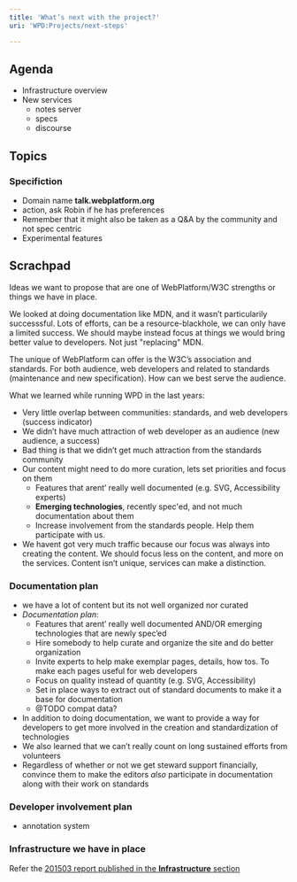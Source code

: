 ```yaml
---
title: 'What’s next with the project?'
uri: 'WPD:Projects/next-steps'

---
```

## Agenda

-   Infrastructure overview
-   New services
    -   notes server
    -   specs
    -   discourse

## Topics

### Specifiction

-   Domain name **talk.webplatform.org**
-   action, ask Robin if he has preferences
-   Remember that it might also be taken as a Q&A by the community and not spec centric
-   Experimental features

## Scrachpad

Ideas we want to propose that are one of WebPlatform/W3C strengths or things we have in place.

We looked at doing documentation like MDN, and it wasn’t particularily successsful. Lots of efforts, can be a resource-blackhole, we can only have a limited success. We should maybe instead focus at things we would bring better value to developers. Not just "replacing" MDN.

The unique of WebPlatform can offer is the W3C’s association and standards. For both audience, web developers and related to standards (maintenance and new specification). How can we best serve the audience.

What we learned while running WPD in the last years:

-   Very little overlap between communities: standards, and web developers (success indicator)
-   We didn’t have much attraction of web developer as an audience (new audience, a success)
-   Bad thing is that we didn’t get much attraction from the standards community
-   Our content might need to do more curation, lets set priorities and focus on them
    -   Features that arent’ really well documented (e.g. SVG, Accessibility experts)
    -   **Emerging technologies**, recently spec'ed, and not much documentation about them
    -   Increase involvement from the standards people. Help them participate with us.
-   We havent got very much traffic because our focus was always into creating the content. We should focus less on the content, and more on the services. Content isn’t unique, services can make a distinction.

### Documentation plan

-   we have a lot of content but its not well organized nor curated
-   *Documentation plan*:
    -   Features that arent’ really well documented AND/OR emerging technologies that are newly spec’ed
    -   Hire somebody to help curate and organize the site and do better organization
    -   Invite experts to help make exemplar pages, details, how tos. To make each pages useful for web developers
    -   Focus on quality instead of quantity (e.g. SVG, Accessibility)
    -   Set in place ways to extract out of standard documents to make it a base for documentation
    -   @TODO compat data?
-   In addition to doing documentation, we want to provide a way for developers to get more involved in the creation and standardization of technologies
-   We also learned that we can’t really count on long sustained efforts from volunteers
-   Regardless of whether or not we get steward support financially, convince them to make the editors *also* participate in documentation along with their work on standards

### Developer involvement plan

-   annotation system

### Infrastructure we have in place

Refer the [201503 report published in the **Infrastructure** section](/WPD:Infrastructure/reports/201503)
